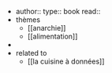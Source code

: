 - author::
  type:: book
  read::
- thèmes
	- [[anarchie]]
	- [[alimentation]]
-
- related to
	- [[la cuisine à données]]